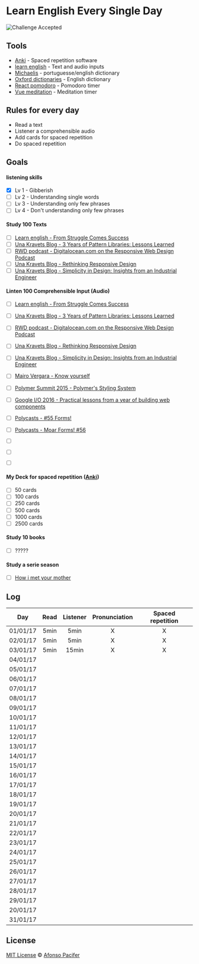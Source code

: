 # Learn English Every Single Day

![Challenge Accepted](https://media.giphy.com/media/AWv3UAFkgz39u/giphy.gif)

## Tools
- [Anki](http://ankisrs.net/) - Spaced repetition software
- [learn english](http://afonsopacifer.github.io/learn-english/) - Text and audio inputs
- [Michaelis](http://michaelis.uol.com.br/) - portuguesse/english dictionary
- [Oxford dictionaries](https://en.oxforddictionaries.com/) - English dictionary
- [React pomodoro](http://afonsopacifer.github.io/react-pomodoro/) - Pomodoro timer
- [Vue meditation](https://afonsopacifer.github.io/vue-meditation/) - Meditation timer

## Rules for every day
- Read a text
- Listener a comprehensible audio
- Add cards for spaced repetition
- Do spaced repetition

## Goals

#### listening skills
- [x] Lv 1 - Gibberish
- [ ] Lv 2 - Understanding single words
- [ ] Lv 3 - Understanding only few phrases
- [ ] Lv 4 - Don't understanding only few phrases

#### Study 100 Texts
- [ ] [Learn english - From Struggle Comes Success](http://afonsopacifer.github.io/learn-english/from-struggle-comes-success.html)
- [ ] [Una Kravets Blog - 3 Years of Pattern Libraries: Lessons Learned](https://una.im/pattern-libs/#💁)
- [ ] [RWD podcast - Digitalocean.com on the Responsive Web Design Podcast](https://responsivewebdesign.com/podcast/digitalocean/)
- [ ] [Una Kravets Blog - Rethinking Responsive Design](https://una.im/rethinking-responsive/#💁)
- [ ] [Una Kravets Blog - Simplicity in Design: Insights from an Industrial Engineer](https://una.im/simplicity-in-eng/#💁)

#### Linten 100 Comprehensible Input (Audio)
- [ ] [Learn english - From Struggle Comes Success](http://afonsopacifer.github.io/learn-english/from-struggle-comes-success.html)
- [ ] [Una Kravets Blog - 3 Years of Pattern Libraries: Lessons Learned](https://una.im/pattern-libs/#💁)
- [ ] [RWD podcast - Digitalocean.com on the Responsive Web Design Podcast](https://responsivewebdesign.com/podcast/digitalocean/)
- [ ] [Una Kravets Blog - Rethinking Responsive Design](https://una.im/rethinking-responsive/#💁)
- [ ] [Una Kravets Blog - Simplicity in Design: Insights from an Industrial Engineer](https://una.im/simplicity-in-eng/#💁)
- [ ] [Mairo Vergara - Know yourself](https://www.youtube.com/watch?v=lCEsJmzRIeo)
- [ ] [Polymer Summit 2015 - Polymer's Styling System](https://www.youtube.com/watch?v=IbOaJwqLgog)
- [ ] [Google I/O 2016 - Practical lessons from a year of building web components](https://www.youtube.com/watch?v=zfQoleQEa4w&t=14s)
- [ ] [Polycasts - #55 Forms!](https://www.youtube.com/watch?v=AVXu1_vaY2U&t=23s)
- [ ] [Polycasts - Moar Forms! #56](https://www.youtube.com/watch?v=K76g5DGCBOk)
- [ ] []()
- [ ] []()
- [ ] []()


#### My Deck for spaced repetition ([Anki](http://ankisrs.net/))
- [ ] 50 cards
- [ ] 100 cards
- [ ] 250 cards
- [ ] 500 cards
- [ ] 1000 cards
- [ ] 2500 cards

#### Study 10 books
- [ ] ?????

#### Study a serie season
- [ ] [How i met your mother](https://www.google.com.br/search?q=how+i+met+your+mother&oq=how+i+meet&aqs=chrome.1.69i57j0l5.2983j0j9&sourceid=chrome&ie=UTF-8)

## Log

| Day       | Read    |  Listener  | Pronunciation | Spaced repetition
|:---------:|:-------:|:----------:|:--------------:|:----------------:|
| 01/01/17  | 5min    | 5min       | X | X |
| 02/01/17  | 5min    | 5min       | X | X |
| 03/01/17  | 5min    | 15min      | X | X |
| 04/01/17  |         |            |   |
| 05/01/17  |         |            |   |
| 06/01/17  |         |            |   |
| 07/01/17  |         |            |   |
| 08/01/17  |         |            |   |
| 09/01/17  |         |            |   |
| 10/01/17  |         |            |   |
| 11/01/17  |         |            |   |
| 12/01/17  |         |            |   |
| 13/01/17  |         |            |   |
| 14/01/17  |         |            |   |
| 15/01/17  |         |            |   |
| 16/01/17  |         |            |   |
| 17/01/17  |         |            |   |
| 18/01/17  |         |            |   |
| 19/01/17  |         |            |   |
| 20/01/17  |         |            |   |
| 21/01/17  |         |            |   |
| 22/01/17  |         |            |   |
| 23/01/17  |         |            |   |
| 24/01/17  |         |            |   |
| 25/01/17  |         |            |   |
| 26/01/17  |         |            |   |
| 27/01/17  |         |            |   |
| 28/01/17  |         |            |   |
| 29/01/17  |         |            |   |
| 20/01/17  |         |            |   |
| 31/01/17  |         |            |   |

## License
[MIT License](https://github.com/afonsopacifer/learn-english-every-single-day/blob/master/LICENSE.md) © [Afonso Pacifer](http://afonsopacifer.github.io/)
